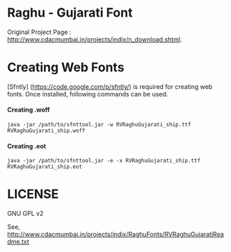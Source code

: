 Raghu - Gujarati Font
=====================

Original Project Page : http://www.cdacmumbai.in/projects/indix/n_download.shtml.


Creating Web Fonts
==================
[Sfntly] (https://code.google.com/p/sfntly/) is required for creating web fonts. Once installed, following commands can be used.

#### Creating .woff
```
java -jar /path/to/sfnttool.jar -w RVRaghuGujarati_ship.ttf RVRaghuGujarati_ship.woff
```

#### Creating .eot
```
java -jar /path/to/sfnttool.jar -e -x RVRaghuGujarati_ship.ttf RVRaghuGujarati_ship.eot
```

LICENSE
=======

GNU GPL v2

See, http://www.cdacmumbai.in/projects/indix/RaghuFonts/RVRaghuGujaratiReadme.txt
